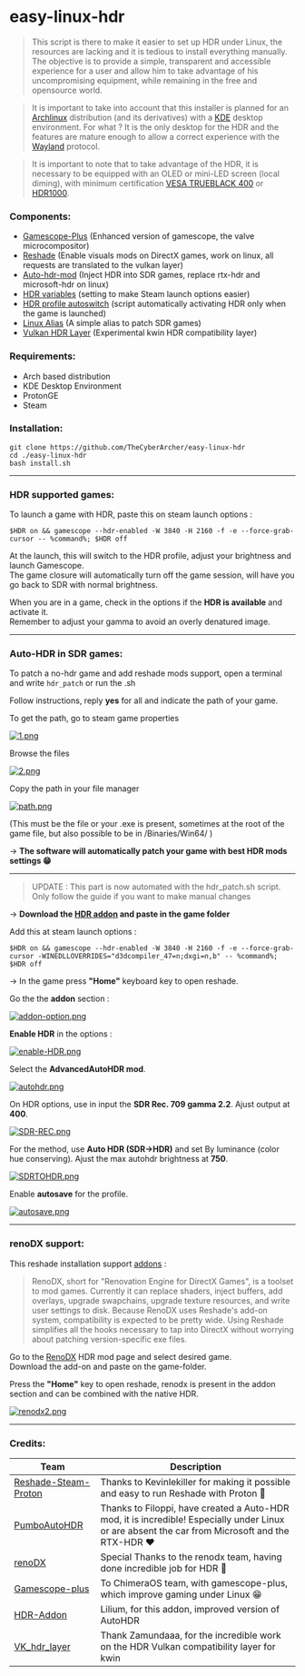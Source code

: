 # easy-linux-hdr


>This script is there to make it easier to set up HDR under Linux, the resources are lacking and it is tedious to install everything manually. The objective is to provide a simple, transparent and accessible experience for a user and allow him to take advantage of his uncompromising equipment, while remaining in the free and opensource world.


>It is important to take into account that this installer is planned for an [Archlinux](https://archlinux.org/) distribution (and its derivatives) with a [KDE](https://kde.org/fr/plasma-desktop/) desktop environment. For what ? It is the only desktop for the HDR and the features are mature enough to allow a correct experience with the [Wayland](https://wayland.freedesktop.org/) protocol.

>It is important to note that to take advantage of the HDR, it is necessary to be equipped with an OLED or mini-LED screen (local diming), with minimum certification [VESA TRUEBLACK 400](https://screenresolutiontest.com/hdr-true-black-400-500-600/) or [HDR1000](https://screenresolutiontest.com/hdr10-vs-hdr400-vs-hdr600-vs-hdr1000/).

### Components:

- [Gamescope-Plus](https://github.com/ChimeraOS/gamescope) (Enhanced version of gamescope, the valve microcompositor)
- [Reshade](https://reshade.me/) (Enable visuals mods on DirectX games, work on linux, all requests are translated to the vulkan layer)
- [Auto-hdr-mod](https://github.com/Filoppi/PumboAutoHDR) (Inject HDR into SDR games, replace rtx-hdr and microsoft-hdr on linux)
- [HDR variables]() (setting to make Steam launch options easier)
- [HDR profile autoswitch]() (script automatically activating HDR only when the game is launched)
- [Linux Alias]() (A simple alias to patch SDR games)
- [Vulkan HDR Layer]() (Experimental kwin HDR compatibility layer)

### Requirements:

- Arch based distribution
- KDE Desktop Environment
- ProtonGE
- Steam
  
### Installation:

```
git clone https://github.com/TheCyberArcher/easy-linux-hdr
cd ./easy-linux-hdr
bash install.sh
``` 

---

### HDR supported games:

To launch a game with HDR, paste this on steam launch options : 

``` $HDR on && gamescope --hdr-enabled -W 3840 -H 2160 -f -e --force-grab-cursor -- %command%; $HDR off ```

At the launch, this will switch to the HDR profile, adjust your brightness and launch Gamescope. \
The game closure will automatically turn off the game session, will have you go back to SDR with normal brightness.

When you are in a game, check in the options if the **HDR is available** and activate it. \
Remember to adjust your gamma to avoid an overly denatured image.

---

### Auto-HDR in SDR games: 

To patch a no-hdr game and add reshade mods support, open a terminal and write ``` hdr_patch ``` or run the .sh

Follow instructions, reply **yes** for all and indicate the path of your game.

To get the path, go to steam game properties

[![1.png](https://i.postimg.cc/G2rHnTrX/1.png)](https://postimg.cc/Ty7RrwKb)

Browse the files

[![2.png](https://i.postimg.cc/pXyQ64sp/2.png)](https://postimg.cc/YhKm4nKH)

Copy the path in your file manager

[![path.png](https://i.postimg.cc/3RjgQHGH/path.png)](https://postimg.cc/ygdJ0tnf)

(This must be the file or your .exe is present, sometimes at the root of the game file, but also possible to be in /Binaries/Win64/ )


-> **The software will automatically patch your game with best HDR mods settings 😁**


---


>UPDATE : This part is now automated with the hdr_patch.sh script. Only follow the guide if you want to make manual changes


-> **Download the [HDR addon](https://github.com/EndlesslyFlowering/AutoHDR-ReShade/releases/tag/2024.04.17) and paste in the game folder**

Add this at steam launch options : 

``` $HDR on && gamescope --hdr-enabled -W 3840 -H 2160 -f -e --force-grab-cursor -WINEDLLOVERRIDES="d3dcompiler_47=n;dxgi=n,b" -- %command%; $HDR off ```

-> In the game press **"Home"** keyboard key to open reshade.

Go the the **addon** section : 

[![addon-option.png](https://i.postimg.cc/9FxrmJSn/addon-option.png)](https://postimg.cc/tYxXDt93)

**Enable HDR** in the options : 

[![enable-HDR.png](https://i.postimg.cc/X7WwGHsN/enable-HDR.png)](https://postimg.cc/JtTySqwS)


Select the **AdvancedAutoHDR mod**.

[![autohdr.png](https://i.postimg.cc/9FX96Z0z/autohdr.png)](https://postimg.cc/Lh7hfqzM)


On HDR options, use in input the  **SDR Rec. 709 gamma 2.2**. Ajust output at **400**.

[![SDR-REC.png](https://i.postimg.cc/RhSpRSvG/SDR-REC.png)](https://postimg.cc/xJZPjSJb)


For the method, use **Auto HDR (SDR->HDR)** and set By luminance (color hue conserving). Ajust the max autohdr brightness at **750**.

[![SDRTOHDR.png](https://i.postimg.cc/KvgBWX45/SDRTOHDR.png)](https://postimg.cc/gnmxwTVw)


Enable **autosave** for the profile.

[![autosave.png](https://i.postimg.cc/QMn2gpzP/autosave.png)](https://postimg.cc/CZkrSfSH)

---

### renoDX support: 

This reshade installation support [addons](https://reshade.me/forum/addons-section) : 

>RenoDX, short for "Renovation Engine for DirectX Games", is a toolset to mod games. Currently it can replace shaders, inject buffers, add overlays, upgrade swapchains, upgrade texture resources, and write user settings to disk. Because RenoDX uses Reshade's add-on system, compatibility is expected to be pretty wide. Using Reshade simplifies all the hooks necessary to tap into DirectX without worrying about patching version-specific exe files.

Go to the [RenoDX](https://github.com/clshortfuse/renodx/wiki/Mods) HDR mod page and select desired game. \
Download the add-on and paste on the game-folder.

Press the **"Home"** key to open reshade, renodx is present in the addon section and can be combined with the native HDR.

[![renodx2.png](https://i.postimg.cc/JnmFyYWZ/renodx2.png)](https://postimg.cc/p9GC4ZrL)

---

### Credits:

| Team | Description |
| --- | --- |
| [Reshade-Steam-Proton](https://github.com/kevinlekiller/reshade-steam-proton) | Thanks to Kevinlekiller for making it possible and easy to run Reshade with Proton 🤘 |
| [PumboAutoHDR](https://github.com/Filoppi/PumboAutoHDR) | Thanks to Filoppi, have created a Auto-HDR mod, it is incredible! Especially under Linux or are absent the car from Microsoft and the RTX-HDR ❤️ |
| [renoDX](https://github.com/clshortfuse/renodx) | Special Thanks to the renodx team, having done incredible job for HDR 🙏 |
| [Gamescope-plus](https://github.com/ChimeraOS/gamescope) | To ChimeraOS team, with gamescope-plus, which improve gaming under Linux 😁  |
| [HDR-Addon](https://github.com/EndlesslyFlowering/AutoHDR-ReShade) | Lilium, for this addon, improved version of AutoHDR |
| [VK_hdr_layer](https://github.com/Zamundaaa/VK_hdr_layer) | Thank Zamundaaa, for the incredible work on the HDR Vulkan compatibility layer for kwin |



